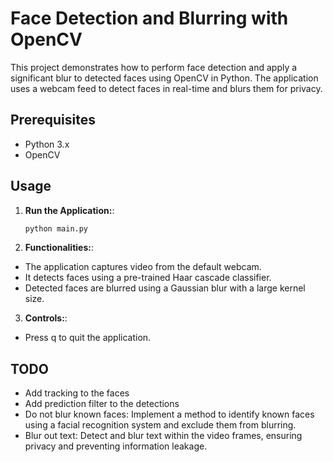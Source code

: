 # Face Detection and Blurring with OpenCV

This project demonstrates how to perform face detection and apply a significant blur to detected faces using OpenCV in Python. The application uses a webcam feed to detect faces in real-time and blurs them for privacy.

## Prerequisites

- Python 3.x
- OpenCV

## Usage

1. **Run the Application:**:
   ```bash
   python main.py

2. **Functionalities:**:
* The application captures video from the default webcam.
* It detects faces using a pre-trained Haar cascade classifier.
* Detected faces are blurred using a Gaussian blur with a large kernel size.

3. **Controls:**:
* Press q to quit the application.

## TODO
* Add tracking to the faces
* Add prediction filter to the detections
* Do not blur known faces: Implement a method to identify known faces using a facial recognition system and exclude them from blurring.
* Blur out text: Detect and blur text within the video frames, ensuring privacy and preventing information leakage.


